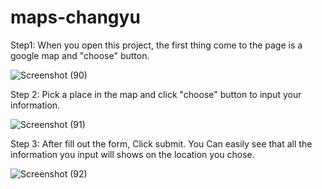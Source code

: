 # maps-changyu
Step1: When you open this project, the first thing come to the page is a google map and "choose" button.

![Screenshot (90)](https://user-images.githubusercontent.com/43207918/65002748-433ffc80-d8c3-11e9-8968-6d1ce90da866.png)

Step 2: Pick a place in the map and click "choose" button to input your information.

![Screenshot (91)](https://user-images.githubusercontent.com/43207918/65002973-51424d00-d8c4-11e9-9b8b-1d43b0465774.png)

Step 3: After fill out the form, Click submit. You Can easily see that all the information you input will shows on the location you chose.

![Screenshot (92)](https://user-images.githubusercontent.com/43207918/65003122-007f2400-d8c5-11e9-958a-d37333ca2a26.png)
